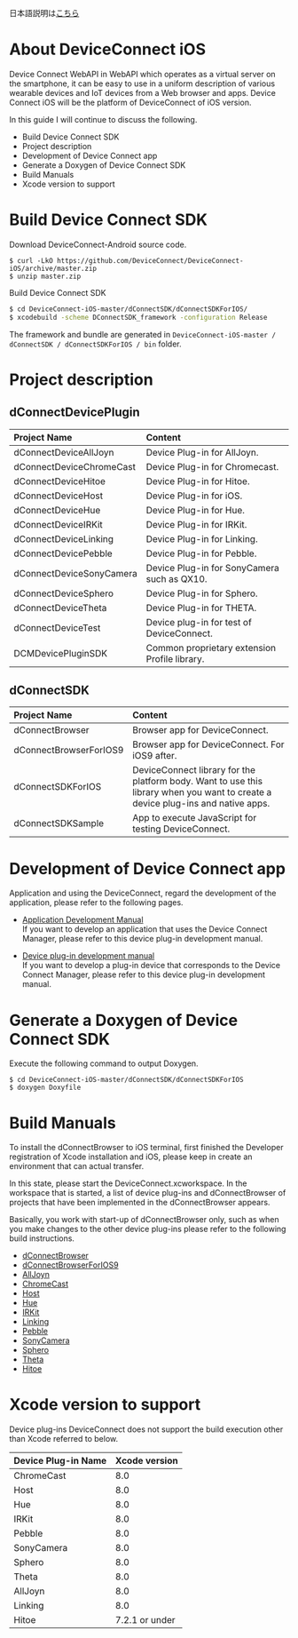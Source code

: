 日本語説明は[こちら](README.md)

# About DeviceConnect iOS

Device Connect WebAPI in WebAPI which operates as a virtual server on the smartphone, it can be easy to use in a uniform description of various wearable devices and IoT devices from a Web browser and apps.
Device Connect iOS will be the platform of DeviceConnect of iOS version.

In this guide I will continue to discuss the following.

* Build Device Connect SDK
* Project description
* Development of Device Connect app
* Generate a Doxygen of Device Connect SDK
* Build Manuals
* Xcode version to support


# Build Device Connect SDK
Download DeviceConnect-Android source code.

```
$ curl -LkO https://github.com/DeviceConnect/DeviceConnect-iOS/archive/master.zip
$ unzip master.zip
```

Build Device Connect SDK

```sh
$ cd DeviceConnect-iOS-master/dConnectSDK/dConnectSDKForIOS/
$ xcodebuild -scheme DConnectSDK_framework -configuration Release
```

The framework and bundle are generated in `DeviceConnect-iOS-master / dConnectSDK / dConnectSDKForIOS / bin` folder.


# Project description
## dConnectDevicePlugin
| Project Name|Content  |
|:-----------|:---------|
|dConnectDeviceAllJoyn|Device Plug-in for AllJoyn.|
|dConnectDeviceChromeCast|Device Plug-in for Chromecast.|
|dConnectDeviceHitoe|Device Plug-in for Hitoe.|
|dConnectDeviceHost|Device Plug-in for iOS.|
|dConnectDeviceHue|Device Plug-in for Hue.|
|dConnectDeviceIRKit|Device Plug-in for IRKit.|
|dConnectDeviceLinking|Device Plug-in for Linking.|
|dConnectDevicePebble|Device Plug-in for Pebble.|
|dConnectDeviceSonyCamera|Device Plug-in for SonyCamera such as QX10.|
|dConnectDeviceSphero|Device Plug-in for Sphero.|
|dConnectDeviceTheta|Device Plug-in for THETA.|
|dConnectDeviceTest|Device plug-in for test of DeviceConnect.|
|DCMDevicePluginSDK|Common proprietary extension Profile library. |

## dConnectSDK
| Project Name|Content  |
|:-----------|:---------|
|dConnectBrowser| Browser app for DeviceConnect.|
|dConnectBrowserForIOS9| Browser app for DeviceConnect. For iOS9 after.|
|dConnectSDKForIOS|DeviceConnect library for the platform body. Want to use this library when you want to create a device plug-ins and native apps.|
|dConnectSDKSample|App to execute JavaScript for testing DeviceConnect.|


# Development of Device Connect app
Application and using the DeviceConnect, regard the development of the application, please refer to the following pages.

* [Application Development Manual](https://github.com/DeviceConnect/DeviceConnect-iOS/wiki/ApplicationManual-20)<br>
If you want to develop an application that uses the Device Connect Manager, please refer to this device plug-in development manual.

* [Device plug-in development manual](https://github.com/DeviceConnect/DeviceConnect-iOS/wiki/DevicePluginManual-20)<br>
If you want to develop a plug-in device that corresponds to the Device Connect Manager, please refer to this device plug-in development manual.


# Generate a Doxygen of Device Connect SDK
Execute the following command to output Doxygen.

```
$ cd DeviceConnect-iOS-master/dConnectSDK/dConnectSDKForIOS
$ doxygen Doxyfile
```

# Build Manuals
To install the dConnectBrowser to iOS terminal, first finished the Developer registration of Xcode installation and iOS, please keep in create an environment that can actual transfer.<br>

In this state, please start the DeviceConnect.xcworkspace. In the workspace that is started, a list of device plug-ins and dConnectBrowser of projects that have been implemented in the dConnectBrowser appears.<br>

Basically, you work with start-up of dConnectBrowser only, such as when you make changes to the other device plug-ins please refer to the following build instructions.

* [dConnectBrowser](https://github.com/DeviceConnect/DeviceConnect-iOS/wiki/dConnectBrowser-Build)
* [dConnectBrowserForIOS9](https://github.com/DeviceConnect/DeviceConnect-iOS/wiki/dConnectBrowserForIOS9-Build)
* [AllJoyn](https://github.com/DeviceConnect/DeviceConnect-iOS/wiki/AllJoyn-Build)
* [ChromeCast](https://github.com/DeviceConnect/DeviceConnect-iOS/wiki/ChromeCast-Build)
* [Host](https://github.com/DeviceConnect/DeviceConnect-iOS/wiki/Host-Build)
* [Hue](https://github.com/DeviceConnect/DeviceConnect-iOS/wiki/Hue-Build)
* [IRKit](https://github.com/DeviceConnect/DeviceConnect-iOS/wiki/IRKit-Build)
* [Linking](https://github.com/DeviceConnect/DeviceConnect-iOS/wiki/Linking-Build)
* [Pebble](https://github.com/DeviceConnect/DeviceConnect-iOS/wiki/Pebble-Build)
* [SonyCamera](https://github.com/DeviceConnect/DeviceConnect-iOS/wiki/SonyCamera-Build)
* [Sphero](https://github.com/DeviceConnect/DeviceConnect-iOS/wiki/Sphero-Build)
* [Theta](https://github.com/DeviceConnect/DeviceConnect-iOS/wiki/Theta-Build)
* [Hitoe](https://github.com/DeviceConnect/DeviceConnect-iOS/wiki/Hitoe-Build)


# Xcode version to support
Device plug-ins DeviceConnect does not support the build execution other than Xcode referred to below.

|Device Plug-in Name|Xcode version|
|:--|:--|
|ChromeCast|8.0|
|Host|8.0|
|Hue|8.0|
|IRKit|8.0|
|Pebble|8.0|
|SonyCamera|8.0|
|Sphero|8.0|
|Theta|8.0|
|AllJoyn|8.0|
|Linking|8.0|
|Hitoe|7.2.1 or under|
